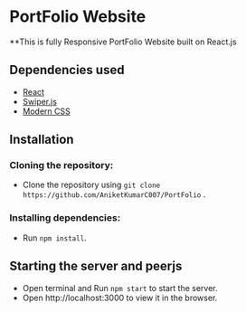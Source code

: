 # PortFolio Website
**This is fully Responsive PortFolio Website built on React.js 

## Dependencies used
   * [React](https://reactjs.org/)
   * [Swiper.js](https://swiperjs.com/)
   * [Modern CSS](https://moderncss.dev/)
   
## Installation
### Cloning the repository:
- Clone the repository using `git clone https://github.com/AniketKumarC007/PortFolio` .
### Installing dependencies:
- Run `npm install`.

## Starting the server and peerjs
- Open terminal and Run `npm start` to start the server.
- Open http://localhost:3000 to view it in the browser.
